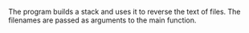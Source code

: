 The program builds a stack and uses it to reverse the text of files.
The filenames are passed as arguments to the main function.
